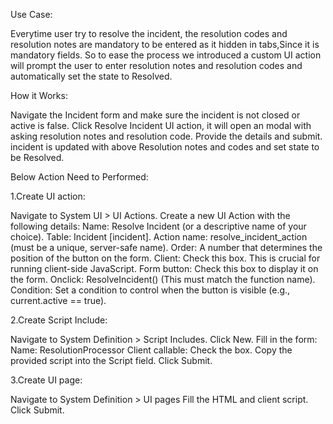 Use Case: 

Everytime user try to resolve the incident, the resolution codes and resolution notes are mandatory to be entered as it hidden in tabs,Since it is mandatory fields. So to ease the process we introduced a custom UI action will prompt the user
to enter resolution notes and resolution codes and automatically set the state to Resolved.

How it Works:

Navigate the Incident form and make sure the incident is not closed or active is false.
Click Resolve Incident UI action, it will open an modal with asking resolution notes and resolution code.
Provide the details and submit. incident is updated with above Resolution notes and codes and set state to be Resolved.


Below Action Need to Performed: 

1.Create UI action: 

Navigate to System UI > UI Actions.
Create a new UI Action with the following details:
Name: Resolve Incident (or a descriptive name of your choice).
Table: Incident [incident].
Action name: resolve_incident_action (must be a unique, server-safe name).
Order: A number that determines the position of the button on the form.
Client: Check this box. This is crucial for running client-side JavaScript.
Form button: Check this box to display it on the form.
Onclick: ResolveIncident() (This must match the function name).
Condition: Set a condition to control when the button is visible (e.g., current.active == true).

2.Create Script Include: 

Navigate to System Definition > Script Includes.
Click New.
Fill in the form:
Name: ResolutionProcessor
Client callable: Check the box.
Copy the provided script into the Script field.
Click Submit.

3.Create UI page:

Navigate to System Definition > UI pages
Fill the HTML and client script.
Click Submit.


